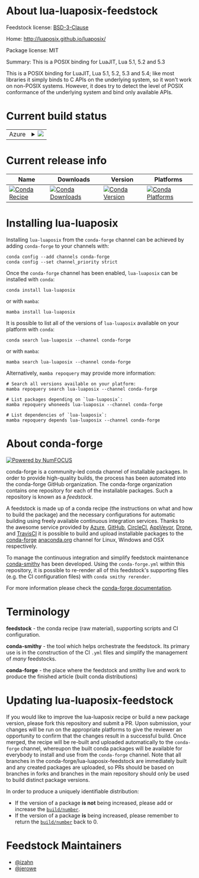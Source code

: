 About lua-luaposix-feedstock
============================

Feedstock license: [BSD-3-Clause](https://github.com/conda-forge/lua-luaposix-feedstock/blob/main/LICENSE.txt)

Home: http://luaposix.github.io/luaposix/

Package license: MIT

Summary: This is a POSIX binding for LuaJIT, Lua 5.1, 5.2 and 5.3

This is a POSIX binding for LuaJIT, Lua 5.1, 5.2, 5.3 and 5.4; like most libraries
it simply binds to C APIs on the underlying system, so it won't work on
non-POSIX systems. However, it does try to detect the level of POSIX
conformance of the underlying system and bind only available APIs.


Current build status
====================


<table>
    
  <tr>
    <td>Azure</td>
    <td>
      <details>
        <summary>
          <a href="https://dev.azure.com/conda-forge/feedstock-builds/_build/latest?definitionId=5932&branchName=main">
            <img src="https://dev.azure.com/conda-forge/feedstock-builds/_apis/build/status/lua-luaposix-feedstock?branchName=main">
          </a>
        </summary>
        <table>
          <thead><tr><th>Variant</th><th>Status</th></tr></thead>
          <tbody><tr>
              <td>linux_64</td>
              <td>
                <a href="https://dev.azure.com/conda-forge/feedstock-builds/_build/latest?definitionId=5932&branchName=main">
                  <img src="https://dev.azure.com/conda-forge/feedstock-builds/_apis/build/status/lua-luaposix-feedstock?branchName=main&jobName=linux&configuration=linux%20linux_64_" alt="variant">
                </a>
              </td>
            </tr><tr>
              <td>linux_aarch64</td>
              <td>
                <a href="https://dev.azure.com/conda-forge/feedstock-builds/_build/latest?definitionId=5932&branchName=main">
                  <img src="https://dev.azure.com/conda-forge/feedstock-builds/_apis/build/status/lua-luaposix-feedstock?branchName=main&jobName=linux&configuration=linux%20linux_aarch64_" alt="variant">
                </a>
              </td>
            </tr>
          </tbody>
        </table>
      </details>
    </td>
  </tr>
</table>

Current release info
====================

| Name | Downloads | Version | Platforms |
| --- | --- | --- | --- |
| [![Conda Recipe](https://img.shields.io/badge/recipe-lua--luaposix-green.svg)](https://anaconda.org/conda-forge/lua-luaposix) | [![Conda Downloads](https://img.shields.io/conda/dn/conda-forge/lua-luaposix.svg)](https://anaconda.org/conda-forge/lua-luaposix) | [![Conda Version](https://img.shields.io/conda/vn/conda-forge/lua-luaposix.svg)](https://anaconda.org/conda-forge/lua-luaposix) | [![Conda Platforms](https://img.shields.io/conda/pn/conda-forge/lua-luaposix.svg)](https://anaconda.org/conda-forge/lua-luaposix) |

Installing lua-luaposix
=======================

Installing `lua-luaposix` from the `conda-forge` channel can be achieved by adding `conda-forge` to your channels with:

```
conda config --add channels conda-forge
conda config --set channel_priority strict
```

Once the `conda-forge` channel has been enabled, `lua-luaposix` can be installed with `conda`:

```
conda install lua-luaposix
```

or with `mamba`:

```
mamba install lua-luaposix
```

It is possible to list all of the versions of `lua-luaposix` available on your platform with `conda`:

```
conda search lua-luaposix --channel conda-forge
```

or with `mamba`:

```
mamba search lua-luaposix --channel conda-forge
```

Alternatively, `mamba repoquery` may provide more information:

```
# Search all versions available on your platform:
mamba repoquery search lua-luaposix --channel conda-forge

# List packages depending on `lua-luaposix`:
mamba repoquery whoneeds lua-luaposix --channel conda-forge

# List dependencies of `lua-luaposix`:
mamba repoquery depends lua-luaposix --channel conda-forge
```


About conda-forge
=================

[![Powered by
NumFOCUS](https://img.shields.io/badge/powered%20by-NumFOCUS-orange.svg?style=flat&colorA=E1523D&colorB=007D8A)](https://numfocus.org)

conda-forge is a community-led conda channel of installable packages.
In order to provide high-quality builds, the process has been automated into the
conda-forge GitHub organization. The conda-forge organization contains one repository
for each of the installable packages. Such a repository is known as a *feedstock*.

A feedstock is made up of a conda recipe (the instructions on what and how to build
the package) and the necessary configurations for automatic building using freely
available continuous integration services. Thanks to the awesome service provided by
[Azure](https://azure.microsoft.com/en-us/services/devops/), [GitHub](https://github.com/),
[CircleCI](https://circleci.com/), [AppVeyor](https://www.appveyor.com/),
[Drone](https://cloud.drone.io/welcome), and [TravisCI](https://travis-ci.com/)
it is possible to build and upload installable packages to the
[conda-forge](https://anaconda.org/conda-forge) [anaconda.org](https://anaconda.org/)
channel for Linux, Windows and OSX respectively.

To manage the continuous integration and simplify feedstock maintenance
[conda-smithy](https://github.com/conda-forge/conda-smithy) has been developed.
Using the ``conda-forge.yml`` within this repository, it is possible to re-render all of
this feedstock's supporting files (e.g. the CI configuration files) with ``conda smithy rerender``.

For more information please check the [conda-forge documentation](https://conda-forge.org/docs/).

Terminology
===========

**feedstock** - the conda recipe (raw material), supporting scripts and CI configuration.

**conda-smithy** - the tool which helps orchestrate the feedstock.
                   Its primary use is in the construction of the CI ``.yml`` files
                   and simplify the management of *many* feedstocks.

**conda-forge** - the place where the feedstock and smithy live and work to
                  produce the finished article (built conda distributions)


Updating lua-luaposix-feedstock
===============================

If you would like to improve the lua-luaposix recipe or build a new
package version, please fork this repository and submit a PR. Upon submission,
your changes will be run on the appropriate platforms to give the reviewer an
opportunity to confirm that the changes result in a successful build. Once
merged, the recipe will be re-built and uploaded automatically to the
`conda-forge` channel, whereupon the built conda packages will be available for
everybody to install and use from the `conda-forge` channel.
Note that all branches in the conda-forge/lua-luaposix-feedstock are
immediately built and any created packages are uploaded, so PRs should be based
on branches in forks and branches in the main repository should only be used to
build distinct package versions.

In order to produce a uniquely identifiable distribution:
 * If the version of a package **is not** being increased, please add or increase
   the [``build/number``](https://docs.conda.io/projects/conda-build/en/latest/resources/define-metadata.html#build-number-and-string).
 * If the version of a package **is** being increased, please remember to return
   the [``build/number``](https://docs.conda.io/projects/conda-build/en/latest/resources/define-metadata.html#build-number-and-string)
   back to 0.

Feedstock Maintainers
=====================

* [@izahn](https://github.com/izahn/)
* [@jerowe](https://github.com/jerowe/)

